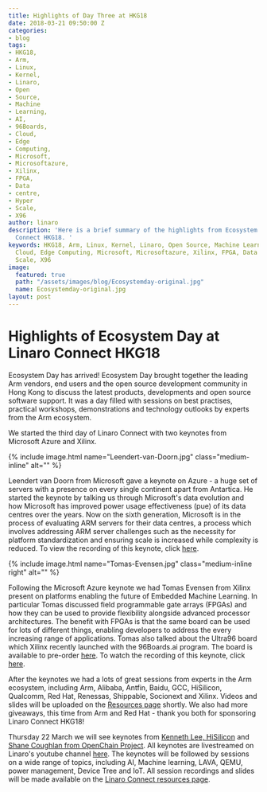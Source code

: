 ```yaml
---
title: Highlights of Day Three at HKG18
date: 2018-03-21 09:50:00 Z
categories:
- blog
tags:
- HKG18,
- Arm,
- Linux,
- Kernel,
- Linaro,
- Open
- Source,
- Machine
- Learning,
- AI,
- 96Boards,
- Cloud,
- Edge
- Computing,
- Microsoft,
- Microsoftazure,
- Xilinx,
- FPGA,
- Data
- centre,
- Hyper
- Scale,
- X96
author: linaro
description: 'Here is a brief summary of the highlights from Ecosystem Day at Linaro
  Connect HKG18. '
keywords: HKG18, Arm, Linux, Kernel, Linaro, Open Source, Machine Learning, AI, 96Boards,
  Cloud, Edge Computing, Microsoft, Microsoftazure, Xilinx, FPGA, Data centre, Hyper
  Scale, X96
image:
  featured: true
  path: "/assets/images/blog/Ecosystemday-original.jpg"
  name: Ecosystemday-original.jpg
layout: post
---
```


# Highlights of Ecosystem Day at Linaro Connect HKG18

Ecosystem Day has arrived! Ecosystem Day brought together the leading Arm vendors, end users and the open source development community in Hong Kong to discuss the latest products, developments and open source software support. It was a day filled with sessions on best practises, practical workshops, demonstrations and technology outlooks by experts from the Arm ecosystem. 

We started the third day of Linaro Connect with two keynotes from Microsoft Azure and Xilinx.

{% include image.html name="Leendert-van-Doorn.jpg"  class="medium-inline"  alt="" %} 

Leendert van Doorn from Microsoft gave a keynote on Azure - a huge set of servers with a presence on every single continent apart from Antartica. He started the keynote by talking us through Microsoft's data evolution and how Microsoft has improved power usage effectiveness (pue) of its data centres over the years. Now on the sixth generation, Microsoft is in the process of evaluating ARM servers for their data centres, a process which involves addressing ARM server challenges such as the necessity for platform standardization and ensuring scale is increased while complexity is reduced. To view the recording of this keynote, click [here](https://www.youtube.com/watch?v=dOze8UKIuNU).

{% include image.html name="Tomas-Evensen.jpg"  class="medium-inline right"  alt="" %} 

Following the Microsoft Azure keynote we had Tomas Evensen from Xilinx present on platforms enabling the future of Embedded Machine Learning. In particular Tomas discussed field programmable gate arrays (FPGAs) and how they can be used to provide flexibility alongside advanced processor architectures. The benefit with FPGAs is that the same board can be used for lots of different things, enabling developers to address the every increasing range of applications. Tomas also talked about the Ultra96 board which Xilinx recently launched with the 96Boards.ai program. The board is available to pre-order [here](https://www.96boards.ai/products/ultra96/). To watch the recording of this keynote, click [here](https://www.youtube.com/watch?v=dOze8UKIuNU). 

After the keynotes we had a lots of great sessions from experts in the Arm ecosystem, including Arm, Alibaba, Antfin, Baidu, GCC, HiSilicon, Qualcomm, Red Hat, Renessas, Shippable, Socionext and Xilinx. Videos and slides will be uploaded on the [Resources page](http://connect.linaro.org/hkg18/resources/) shortly. We also had more giveaways, this time from Arm and Red Hat - thank you both for sponsoring Linaro Connect HKG18!

Thursday 22 March we will see keynotes from [Kenneth Lee, HiSilicon](http://connect.linaro.org/member/kenneth-lee/) and [Shane Coughlan from OpenChain Project](http://connect.linaro.org/member/shane-coughlan/). All keynotes are livestreamed on Linaro's youtube channel [here](https://www.youtube.com/channel/UCAl2MfCBjH5y0nIym0ujHfg/live). The keynotes will be followed by sessions on a wide range of topics, including AI, Machine learning, LAVA, QEMU, power management, Device Tree and IoT. All session recordings and slides will be made available on the [Linaro Connect resources page](http://connect.linaro.org/hkg18/resources/). 


